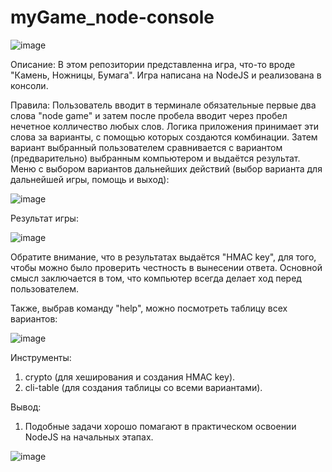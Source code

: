 # myGame_node-console
![image](https://github.com/Aleksandr-Khokhrin/myGame_node-console/assets/147053338/8fe8d038-b924-4306-b112-61a35d0786a0)

Описание:
В этом репозитории представленна игра, что-то вроде "Камень, Ножницы, Бумага". Игра написана на NodeJS и реализована в консоли. 

Правила:
Пользователь вводит в терминале обязательные первые два слова "node game" и затем после пробела вводит через пробел нечетное колличество любых слов. 
Логика приложения принимает эти слова за варианты, с помощью которых создаются комбинации. Затем вариант выбранный пользователем сравнивается с вариантом (предварительно) выбранным компьютером и выдаётся результат.
Меню с выбором вариантов дальнейших действий (выбор варианта для дальнейшей игры, помощь и выход):

![image](https://github.com/Aleksandr-Khokhrin/myGame_node-console/assets/147053338/e04fa67d-08bd-4fc2-b792-c5e7c6806579)

Результат игры: 

![image](https://github.com/Aleksandr-Khokhrin/myGame_node-console/assets/147053338/9b5286ab-f069-4656-8aa4-fbd816cf4840)

Обратите внимание, что в результатах выдаётся "HMAC key", для того, чтобы можно было проверить честность в вынесении ответа. 
Основной смысл заключается в том, что компьютер всегда делает ход перед пользователем.

Также, выбрав команду "help", можно посмотреть таблицу всех вариантов:

![image](https://github.com/Aleksandr-Khokhrin/myGame_node-console/assets/147053338/0809d3bf-038e-4283-a77c-ab8e80ace671)

Инструменты:
1. crypto (для хеширования и создания HMAC key).
2. cli-table (для создания таблицы со всеми вариантами).

Вывод:
1. Подобные задачи хорошо помагают в практическом освоении NodeJS на начальных этапах.

![image](https://github.com/Aleksandr-Khokhrin/MyForumApp_react-front/assets/147053338/d1421d97-c486-45f4-b34f-5faede758ca4)




